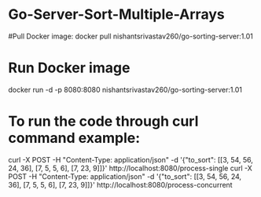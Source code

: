 # Go-Server-Sort-Multiple-Arrays

#Pull Docker image:
docker pull nishantsrivastav260/go-sorting-server:1.01

# Run Docker image
docker run -d -p 8080:8080 nishantsrivastav260/go-sorting-server:1.01

# To run the code through curl command example:
curl -X POST -H "Content-Type: application/json" -d '{"to_sort": [[3, 54, 56, 24, 36], [7, 5, 5, 6], [7, 23, 9]]}' http://localhost:8080/process-single
curl -X POST -H "Content-Type: application/json" -d '{"to_sort": [[3, 54, 56, 24, 36], [7, 5, 5, 6], [7, 23, 9]]}' http://localhost:8080/process-concurrent
